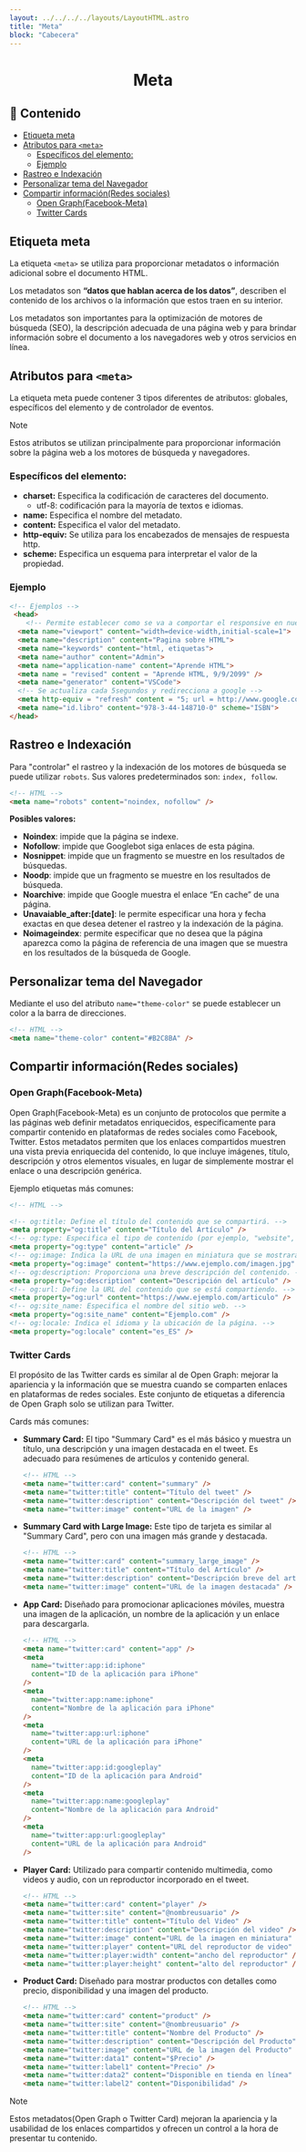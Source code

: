 ```yaml
---
layout: ../../../../layouts/LayoutHTML.astro
title: "Meta"
block: "Cabecera"
---
```


<h1 align="center">Meta</h1>

<h2>📑 Contenido</h2>

- [Etiqueta meta](#etiqueta-meta)
- [Atributos para `<meta>`](#atributos-para-meta)
  - [Específicos del elemento:](#específicos-del-elemento)
  - [Ejemplo](#ejemplo)
- [Rastreo e Indexación](#rastreo-e-indexación)
- [Personalizar tema del Navegador](#personalizar-tema-del-navegador)
- [Compartir información(Redes sociales)](#compartir-informaciónredes-sociales)
  - [Open Graph(Facebook-Meta)](#open-graphfacebook-meta)
  - [Twitter Cards](#twitter-cards)

## Etiqueta meta

La etiqueta `<meta>` se utiliza para proporcionar metadatos o información adicional sobre el documento HTML.

Los metadatos son **“datos que hablan acerca de los datos”**, describen el contenido de los archivos o la información que estos traen en su interior.

Los metadatos son importantes para la optimización de motores de búsqueda (SEO), la descripción adecuada de una página web y para brindar información sobre el documento a los navegadores web y otros servicios en línea.

## Atributos para `<meta>`

La etiqueta meta puede contener 3 tipos diferentes de atributos: globales, específicos del elemento y de controlador de eventos.

> [!NOTE]
>
> Estos atributos se utilizan principalmente para proporcionar información sobre la página web a los motores de búsqueda y navegadores.

### Específicos del elemento:

- **charset:** Especifica la codificación de caracteres del documento.
  - utf-8: codificación para la mayoría de textos e idiomas.
- **name:** Especifica el nombre del metadato.
- **content:** Especifica el valor del metadato.
- **http-equiv:** Se utiliza para los encabezados de mensajes de respuesta http.
- **scheme:** Especifica un esquema para interpretar el valor de la propiedad.

### Ejemplo

```HTML
<!-- Ejemplos -->
 <head>
    <!-- Permite establecer como se va a comportar el responsive en nuestra página. Viewport se asegura que el ancho de la pagina sea el mismo que el del dispositivo. -->
  <meta name="viewport" content="width=device-width,initial-scale=1">
  <meta name="description" content="Pagina sobre HTML">
  <meta name="keywords" content="html, etiquetas">
  <meta name="author" content="Admin">
  <meta name="application-name" content="Aprende HTML">
  <meta name = "revised" content = "Aprende HTML, 9/9/2099" />
  <meta name="generator" content="VSCode">
  <!-- Se actualiza cada 5segundos y redirecciona a google -->
  <meta http-equiv = "refresh" content = "5; url = http://www.google.com" />
  <meta name="id.libro" content="978-3-44-148710-0" scheme="ISBN">
</head>
```

## Rastreo e Indexación

Para "controlar" el rastreo y la indexación de los motores de búsqueda se puede utilizar
`robots`. Sus valores predeterminados son: `index, follow`.

```html
<!-- HTML -->
<meta name="robots" content="noindex, nofollow" />
```

**Posibles valores:**

- **Noindex**: impide que la página se indexe.
- **Nofollow**: impide que Googlebot siga enlaces de esta página.
- **Nosnippet**: impide que un fragmento se muestre en los resultados de búsquedas.
- **Noodp**: impide que un fragmento se muestre en los resultados de búsqueda.
- **Noarchive**: impide que Google muestra el enlace “En cache” de una página.
- **Unavaiable_after:[date]**: le permite especificar una hora y fecha exactas en que desea detener el rastreo y la indexación de la página.
- **Noimageindex**: permite especificar que no desea que la página aparezca como la página de referencia de una imagen que se muestra en los resultados de la búsqueda de Google.

## Personalizar tema del Navegador

Mediante el uso del atributo `name="theme-color"` se puede establecer un color a la barra de direcciones.

```html
<!-- HTML -->
<meta name="theme-color" content="#B2C8BA" />
```

## Compartir información(Redes sociales)

### Open Graph(Facebook-Meta)

Open Graph(Facebook-Meta) es un conjunto de protocolos que permite a las páginas web definir metadatos enriquecidos, específicamente para compartir contenido en plataformas de redes sociales como Facebook, Twitter. Estos metadatos permiten que los enlaces compartidos muestren una vista previa enriquecida del contenido, lo que incluye imágenes, título, descripción y otros elementos visuales, en lugar de simplemente mostrar el enlace o una descripción genérica.

Ejemplo etiquetas más comunes:

```html
<!-- HTML -->

<!-- og:title: Define el título del contenido que se compartirá. -->
<meta property="og:title" content="Título del Artículo" />
<!-- og:type: Especifica el tipo de contenido (por ejemplo, "website", "article", "video"). -->
<meta property="og:type" content="article" />
<!-- og:image: Indica la URL de una imagen en miniatura que se mostrará junto al enlace compartido. -->
<meta property="og:image" content="https://www.ejemplo.com/imagen.jpg" />
<!-- og:description: Proporciona una breve descripción del contenido. -->
<meta property="og:description" content="Descripción del artículo" />
<!-- og:url: Define la URL del contenido que se está compartiendo. -->
<meta property="og:url" content="https://www.ejemplo.com/articulo" />
<!-- og:site_name: Especifica el nombre del sitio web. -->
<meta property="og:site_name" content="Ejemplo.com" />
<!-- og:locale: Indica el idioma y la ubicación de la página. -->
<meta property="og:locale" content="es_ES" />
```

### Twitter Cards

El propósito de las Twitter cards es similar al de Open Graph: mejorar la apariencia y la información que se muestra cuando se comparten enlaces en plataformas de redes sociales.
Este conjunto de etiquetas a diferencia de Open Graph solo se utilizan para Twitter.

Cards más comunes:

- **Summary Card:** El tipo "Summary Card" es el más básico y muestra un título, una descripción y una imagen destacada en el tweet. Es adecuado para resúmenes de artículos y contenido general.

  ```html
  <!-- HTML -->
  <meta name="twitter:card" content="summary" />
  <meta name="twitter:title" content="Título del tweet" />
  <meta name="twitter:description" content="Descripción del tweet" />
  <meta name="twitter:image" content="URL de la imagen" />
  ```

- **Summary Card with Large Image:** Este tipo de tarjeta es similar al "Summary Card", pero con una imagen más grande y destacada.

  ```html
  <!-- HTML -->
  <meta name="twitter:card" content="summary_large_image" />
  <meta name="twitter:title" content="Título del Artículo" />
  <meta name="twitter:description" content="Descripción breve del artículo." />
  <meta name="twitter:image" content="URL de la imagen destacada" />
  ```

- **App Card:** Diseñado para promocionar aplicaciones móviles, muestra una imagen de la aplicación, un nombre de la aplicación y un enlace para descargarla.

  ```html
  <!-- HTML -->
  <meta name="twitter:card" content="app" />
  <meta
    name="twitter:app:id:iphone"
    content="ID de la aplicación para iPhone"
  />
  <meta
    name="twitter:app:name:iphone"
    content="Nombre de la aplicación para iPhone"
  />
  <meta
    name="twitter:app:url:iphone"
    content="URL de la aplicación para iPhone"
  />
  <meta
    name="twitter:app:id:googleplay"
    content="ID de la aplicación para Android"
  />
  <meta
    name="twitter:app:name:googleplay"
    content="Nombre de la aplicación para Android"
  />
  <meta
    name="twitter:app:url:googleplay"
    content="URL de la aplicación para Android"
  />
  ```

- **Player Card:** Utilizado para compartir contenido multimedia, como videos y audio, con un reproductor incorporado en el tweet.

  ```html
  <!-- HTML -->
  <meta name="twitter:card" content="player" />
  <meta name="twitter:site" content="@nombreusuario" />
  <meta name="twitter:title" content="Título del Video" />
  <meta name="twitter:description" content="Descripción del video" />
  <meta name="twitter:image" content="URL de la imagen en miniatura" />
  <meta name="twitter:player" content="URL del reproductor de video" />
  <meta name="twitter:player:width" content="ancho del reproductor" />
  <meta name="twitter:player:height" content="alto del reproductor" />
  ```

- **Product Card:** Diseñado para mostrar productos con detalles como precio, disponibilidad y una imagen del producto.

  ```html
  <!-- HTML -->
  <meta name="twitter:card" content="product" />
  <meta name="twitter:site" content="@nombreusuario" />
  <meta name="twitter:title" content="Nombre del Producto" />
  <meta name="twitter:description" content="Descripción del Producto" />
  <meta name="twitter:image" content="URL de la imagen del Producto" />
  <meta name="twitter:data1" content="$Precio" />
  <meta name="twitter:label1" content="Precio" />
  <meta name="twitter:data2" content="Disponible en tienda en línea" />
  <meta name="twitter:label2" content="Disponibilidad" />
  ```

> [!NOTE]
>
> Estos metadatos(Open Graph o Twitter Card) mejoran la apariencia y la usabilidad de los enlaces compartidos y ofrecen un control a la hora de presentar tu contenido.
